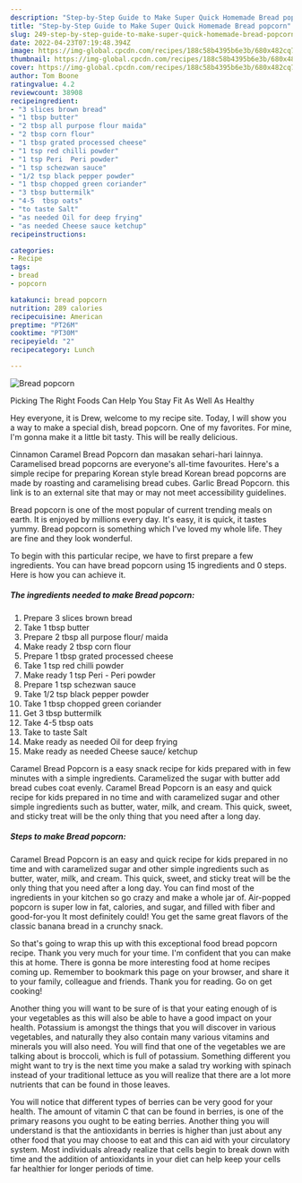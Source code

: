 ```yaml
---
description: "Step-by-Step Guide to Make Super Quick Homemade Bread popcorn"
title: "Step-by-Step Guide to Make Super Quick Homemade Bread popcorn"
slug: 249-step-by-step-guide-to-make-super-quick-homemade-bread-popcorn
date: 2022-04-23T07:19:48.394Z
image: https://img-global.cpcdn.com/recipes/188c58b4395b6e3b/680x482cq70/bread-popcorn-recipe-main-photo.jpg
thumbnail: https://img-global.cpcdn.com/recipes/188c58b4395b6e3b/680x482cq70/bread-popcorn-recipe-main-photo.jpg
cover: https://img-global.cpcdn.com/recipes/188c58b4395b6e3b/680x482cq70/bread-popcorn-recipe-main-photo.jpg
author: Tom Boone
ratingvalue: 4.2
reviewcount: 38908
recipeingredient:
- "3 slices brown bread"
- "1 tbsp butter"
- "2 tbsp all purpose flour maida"
- "2 tbsp corn flour"
- "1 tbsp grated processed cheese"
- "1 tsp red chilli powder"
- "1 tsp Peri  Peri powder"
- "1 tsp schezwan sauce"
- "1/2 tsp black pepper powder"
- "1 tbsp chopped green coriander"
- "3 tbsp buttermilk"
- "4-5  tbsp oats"
- "to taste Salt"
- "as needed Oil for deep frying"
- "as needed Cheese sauce ketchup"
recipeinstructions:

categories:
- Recipe
tags:
- bread
- popcorn

katakunci: bread popcorn 
nutrition: 289 calories
recipecuisine: American
preptime: "PT26M"
cooktime: "PT30M"
recipeyield: "2"
recipecategory: Lunch

---
```



![Bread popcorn](https://img-global.cpcdn.com/recipes/188c58b4395b6e3b/680x482cq70/bread-popcorn-recipe-main-photo.jpg)

Picking The Right Foods Can Help You Stay Fit As Well As Healthy

Hey everyone, it is Drew, welcome to my recipe site. Today, I will show you a way to make a special dish, bread popcorn. One of my favorites. For mine, I'm gonna make it a little bit tasty. This will be really delicious.

Cinnamon Caramel Bread Popcorn dan masakan sehari-hari lainnya. Caramelised bread popcorns are everyone&#39;s all-time favourites. Here&#39;s a simple recipe for preparing Korean style bread Korean bread popcorns are made by roasting and caramelising bread cubes. Garlic Bread Popcorn. this link is to an external site that may or may not meet accessibility guidelines.

Bread popcorn is one of the most popular of current trending meals on earth. It is enjoyed by millions every day. It's easy, it is quick, it tastes yummy. Bread popcorn is something which I've loved my whole life. They are fine and they look wonderful.


To begin with this particular recipe, we have to first prepare a few ingredients. You can have bread popcorn using 15 ingredients and 0 steps. Here is how you can achieve it.

<!--inarticleads1-->

##### The ingredients needed to make Bread popcorn:

1. Prepare 3 slices brown bread
1. Take 1 tbsp butter
1. Prepare 2 tbsp all purpose flour/ maida
1. Make ready 2 tbsp corn flour
1. Prepare 1 tbsp grated processed cheese
1. Take 1 tsp red chilli powder
1. Make ready 1 tsp Peri - Peri powder
1. Prepare 1 tsp schezwan sauce
1. Take 1/2 tsp black pepper powder
1. Take 1 tbsp chopped green coriander
1. Get 3 tbsp buttermilk
1. Take 4-5  tbsp oats
1. Take to taste Salt
1. Make ready as needed Oil for deep frying
1. Make ready as needed Cheese sauce/ ketchup


Caramel Bread Popcorn is a easy snack recipe for kids prepared with in few minutes with a simple ingredients. Caramelized the sugar with butter add bread cubes coat evenly. Caramel Bread Popcorn is an easy and quick recipe for kids prepared in no time and with caramelized sugar and other simple ingredients such as butter, water, milk, and cream. This quick, sweet, and sticky treat will be the only thing that you need after a long day. 

<!--inarticleads2-->

##### Steps to make Bread popcorn:



Caramel Bread Popcorn is an easy and quick recipe for kids prepared in no time and with caramelized sugar and other simple ingredients such as butter, water, milk, and cream. This quick, sweet, and sticky treat will be the only thing that you need after a long day. You can find most of the ingredients in your kitchen so go crazy and make a whole jar of. Air-popped popcorn is super low in fat, calories, and sugar, and filled with fiber and good-for-you It most definitely could! You get the same great flavors of the classic banana bread in a crunchy snack. 

So that's going to wrap this up with this exceptional food bread popcorn recipe. Thank you very much for your time. I'm confident that you can make this at home. There is gonna be more interesting food at home recipes coming up. Remember to bookmark this page on your browser, and share it to your family, colleague and friends. Thank you for reading. Go on get cooking!

Another thing you will want to be sure of is that your eating enough of is your vegetables as this will also be able to have a good impact on your health. Potassium is amongst the things that you will discover in various vegetables, and naturally they also contain many various vitamins and minerals you will also need. You will find that one of the vegetables we are talking about is broccoli, which is full of potassium. Something different you might want to try is the next time you make a salad try working with spinach instead of your traditional lettuce as you will realize that there are a lot more nutrients that can be found in those leaves.

You will notice that different types of berries can be very good for your health. The amount of vitamin C that can be found in berries, is one of the primary reasons you ought to be eating berries. Another thing you will understand is that the antioxidants in berries is higher than just about any other food that you may choose to eat and this can aid with your circulatory system. Most individuals already realize that cells begin to break down with time and the addition of antioxidants in your diet can help keep your cells far healthier for longer periods of time.
